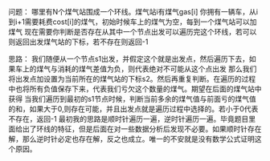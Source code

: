 问题：
    哪里有N个煤气站围成一个环线。煤气站i有煤气gas[i]
    你拥有一辆车，从i到i+1需要耗费cost[i]的煤气，初始时候车上的煤气为空，每到一个煤气站可以加煤气
    现在需要你判断是否存在从其中一个节点出发可以遍历完这个环线，若可以则返回出发煤气站的下标，若不存在则返回-1

思路：
    我们随便从一个节点s1出发，并假定这个就是出发点，然后遍历下去，如果车上的煤气与消耗的煤气差值为负，则代表绝对不可能从这个点出发
    那么我们将出发点加设置为当前所在的煤气站的下标s2。然后再重复判断。在遍历的过程中也将所有负值保存下来，代表我们亏欠这个数量的煤气。期望在后面的煤气站中获得
    当我们遍历到最初的s1节点时候，判断当前多余的煤气值与前面亏的煤气值的和，如果大于0,则存在可能，并且出发点就是遍历过程中选择的。若小于0代表不存在，返回-1
    最初我的思路是顺时针遍历一遍，逆时针遍历一遍。毕竟题目里面给出了环线的特征，但是后面在对一些数据分析后发现不必要。如果顺时针存在解，那么逆时针必定也存在解，反之也成立。唯一的不安就是没有数学公式证明这个原因。


